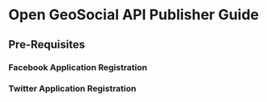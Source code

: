 # Open GeoSocial API Publisher Guide

## Pre-Requisites

### Facebook Application Registration

### Twitter Application Registration
